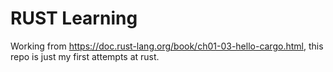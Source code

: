 # RUST Learning

Working from https://doc.rust-lang.org/book/ch01-03-hello-cargo.html, this repo is just my first attempts at rust.
